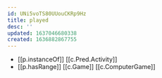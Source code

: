```yaml
---
id: UNi5voTS80UUouCKRp9Hz
title: played
desc: ''
updated: 1637046680338
created: 1636882867755
---
```




- [[p.instanceOf]] [[c.Pred.Activity]]
- [[p.hasRange]] [[c.Game]] [[c.ComputerGame]]

